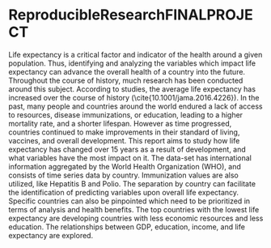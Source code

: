 # ReproducibleResearchFINALPROJECT
Life expectancy is a critical factor and indicator of the health around a given population. Thus, identifying and analyzing the variables which impact life expectancy can advance the overall health of a country into the future. Throughout the course of history, much research has been conducted around this subject. According to studies, the average life expectancy has increased over the course of history (\cite{10.1001/jama.2016.4226}). In the past, many people and countries around the world endured a lack of access to resources, disease immunizations, or education, leading to a higher mortality rate, and a shorter lifespan. However as time progressed,  countries continued to make improvements in their standard of living, vaccines, and overall development. This report aims to study how life expectancy has changed over 15 years as a result of development, and what variables have the most impact on it. The data-set has international information aggregated by the World Health Organization (WHO), and consists of time series data by country. Immunization values are also utilized, like Hepatitis B and Polio. The separation by country can facilitate the identification of predicting variables upon overall life expectancy. Specific countries can also be pinpointed which need to be prioritized in terms of analysis and health benefits. The top countries with the lowest life expectancy are developing countries with less economic resources and less education. The relationships between GDP, education, income, and life expectancy are explored. 
